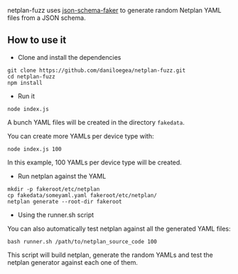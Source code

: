 netplan-fuzz uses [json-schema-faker](https://github.com/json-schema-faker/json-schema-faker) to generate random Netplan YAML files from a JSON schema.

## How to use it

* Clone and install the dependencies
```
git clone https://github.com/daniloegea/netplan-fuzz.git
cd netplan-fuzz
npm install
```

* Run it
```
node index.js
```

A bunch YAML files will be created in the directory `fakedata`.

You can create more YAMLs per device type with:

```
node index.js 100
```

In this example, 100 YAMLs per device type will be created.

* Run netplan against the YAML

```
mkdir -p fakeroot/etc/netplan
cp fakedata/someyaml.yaml fakeroot/etc/netplan/
netplan generate --root-dir fakeroot
```

* Using the runner.sh script

You can also automatically test netplan against all the generated YAML files:

```
bash runner.sh /path/to/netplan_source_code 100
```

This script will build netplan, generate the random YAMLs and test the netplan generator against each one of them.
